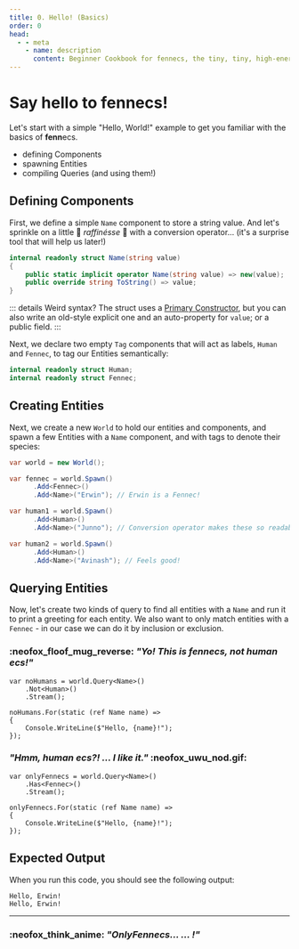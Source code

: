 ```yaml
---
title: 0. Hello! (Basics)
order: 0
head:
  - - meta
    - name: description 
      content: Beginner Cookbook for fennecs, the tiny, tiny, high-energy Entity-Component System
---
```


# Say hello to **fenn**ecs!

Let's start with a simple "Hello, World!" example to get you familiar with the basics of **fenn**ecs.

* defining Components
* spawning Entities
* compiling Queries (and using them!)


## Defining Components

First, we define a simple `Name` component to store a string value. And let's sprinkle on a little 💫 *raffinésse* 💫 with a conversion operator... (it's a surprise tool that will help us later!)

```csharp
internal readonly struct Name(string value)
{
    public static implicit operator Name(string value) => new(value);
    public override string ToString() => value;
}
```
::: details Weird syntax? 
The struct uses a [Primary Constructor](https://learn.microsoft.com/en-us/dotnet/csharp/whats-new/tutorials/primary-constructors), but you can also write an old-style explicit one and an auto-property for `value`; or a public field.
:::

Next, we declare two empty `Tag` components that will act as labels, `Human` and `Fennec`, to tag our Entities semantically:

```csharp
internal readonly struct Human;
internal readonly struct Fennec;
```

## Creating Entities

Next, we create a new `World` to hold our entities and components, and spawn a few Entities with a `Name` component, and with tags to denote their species:

```csharp
var world = new World();

var fennec = world.Spawn()
      .Add<Fennec>()
      .Add<Name>("Erwin"); // Erwin is a Fennec!

var human1 = world.Spawn()
      .Add<Human>()
      .Add<Name>("Junno"); // Conversion operator makes these so readable!

var human2 = world.Spawn()
      .Add<Human>()
      .Add<Name>("Avinash"); // Feels good!
```

## Querying Entities

Now, let's create two kinds of query to find all entities with a `Name` and run it to print a greeting for each entity. We also want to only match entities with a `Fennec` - in our case we can do it by inclusion or exclusion.

### :neofox_floof_mug_reverse: *"Yo! This is **fenn**ecs, not ***human ecs***!"*

```csharp{2}
var noHumans = world.Query<Name>()
    .Not<Human>()
    .Stream();

noHumans.For(static (ref Name name) =>
{
    Console.WriteLine($"Hello, {name}!");
});
```

### *"Hmm, **human ecs**?! ... I like it."* :neofox_uwu_nod.gif: 

```csharp{2}
var onlyFennecs = world.Query<Name>()
    .Has<Fennec>()
    .Stream();

onlyFennecs.For(static (ref Name name) =>
{
    Console.WriteLine($"Hello, {name}!");
});

```

## Expected Output

When you run this code, you should see the following output:

```
Hello, Erwin!
Hello, Erwin!
```
----------

### :neofox_think_anime: *"**Only**Fennecs... ... !"*

